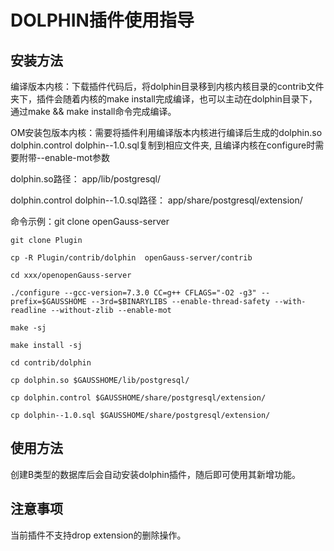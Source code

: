 ﻿# DOLPHIN插件使用指导<a name="ZH-CN_TOPIC_0289900704"></a>

## 安装方法<a name="zh-cn_topic_0283136750_zh-cn_topic_0237122053_zh-cn_topic_0059778271_s35ca23dd889c479da90f14c150c52f4b"></a>

编译版本内核：下载插件代码后，将dolphin目录移到内核内核目录的contrib文件夹下，插件会随着内核的make install完成编译，也可以主动在dolphin目录下，通过make && make install命令完成编译。

OM安装包版本内核：需要将插件利用编译版本内核进行编译后生成的dolphin.so dolphin.control dolphin--1.0.sql复制到相应文件夹, 且编译内核在configure时需要附带--enable-mot参数

dolphin.so路径： app/lib/postgresql/

dolphin.control dolphin--1.0.sql路径： app/share/postgresql/extension/

命令示例：git clone openGauss-server

	git clone Plugin

	cp -R Plugin/contrib/dolphin  openGauss-server/contrib

	cd xxx/openopenGauss-server

	./configure --gcc-version=7.3.0 CC=g++ CFLAGS="-O2 -g3" --prefix=$GAUSSHOME --3rd=$BINARYLIBS --enable-thread-safety --with-readline --without-zlib --enable-mot

	make -sj

	make install -sj

	cd contrib/dolphin

	cp dolphin.so $GAUSSHOME/lib/postgresql/

	cp dolphin.control $GAUSSHOME/share/postgresql/extension/

	cp dolphin--1.0.sql $GAUSSHOME/share/postgresql/extension/

## 使用方法<a name="zh-cn_topic_0283136750_zh-cn_topic_0237122053_zh-cn_topic_0059778271_sa23945b94808484d82b947d70ee28dc6"></a>

创建B类型的数据库后会自动安装dolphin插件，随后即可使用其新增功能。

## 注意事项<a name="zh-cn_topic_0283136750_zh-cn_topic_0237122053_zh-cn_topic_0059778271_sa23945b94808484d82b947d70ee28dc6"></a>

当前插件不支持drop extension的删除操作。